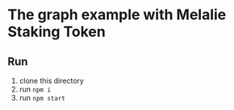 # The graph example with Melalie Staking Token

## Run 
1. clone this directory 
2. run ```npm i```
3. run ```npm start```

